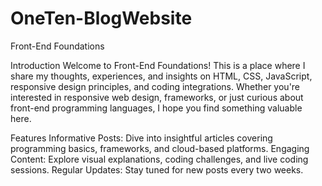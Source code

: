 # OneTen-BlogWebsite
Front-End Foundations

Introduction
Welcome to Front-End Foundations! This is a place where I share my thoughts, experiences, and insights on HTML, CSS, JavaScript, responsive design principles, and coding integrations. Whether you're interested in responsive web design, frameworks, or just curious about front-end programming languages, I hope you find something valuable here.

Features
Informative Posts: Dive into insightful articles covering programming basics, frameworks, and cloud-based platforms.
Engaging Content: Explore visual explanations, coding challenges, and live coding sessions.
Regular Updates: Stay tuned for new posts every two weeks.